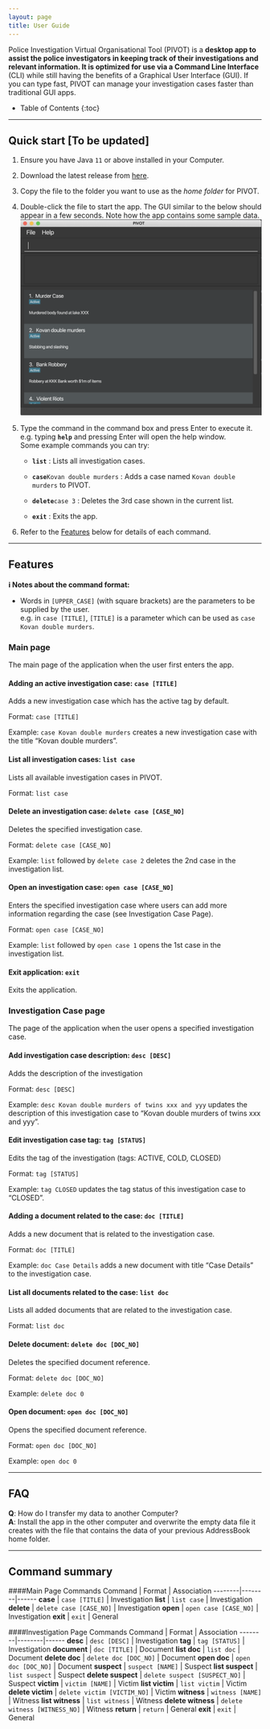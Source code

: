 ```yaml
---
layout: page
title: User Guide
---
```


Police Investigation Virtual Organisational Tool (PIVOT) is a **desktop app to assist the police investigators in keeping track of their investigations and relevant information. It is optimized for use via a Command Line Interface** (CLI) while still having the benefits of a Graphical User Interface (GUI). 
If you can type fast, PIVOT can manage your investigation cases faster than traditional GUI apps.

* Table of Contents
{:toc}

--------------------------------------------------------------------------------------------------------------------

## Quick start [To be updated]

1. Ensure you have Java `11` or above installed in your Computer.

1. Download the latest release from [here](https://github.com/AY2021S1-CS2103-F09-2/tp/releases).

1. Copy the file to the folder you want to use as the _home folder_ for PIVOT.

1. Double-click the file to start the app. The GUI similar to the below should appear in a few seconds. Note how the app contains some sample data.<br>
   ![Ui](images/Ui.png)

1. Type the command in the command box and press Enter to execute it. e.g. typing **`help`** and pressing Enter will open the help window.<br>
   Some example commands you can try:

   * **`list`** : Lists all investigation cases.

   * **`case`**`Kovan double murders` : Adds a case named `Kovan double murders` to PIVOT.

   * **`delete`**`case 3` : Deletes the 3rd case shown in the current list.

   * **`exit`** : Exits the app.

1. Refer to the [Features](#features) below for details of each command.

--------------------------------------------------------------------------------------------------------------------

## Features

<div markdown="block" class="alert alert-info">

**:information_source: Notes about the command format:**<br>

* Words in `[UPPER_CASE]` (with square brackets) are the parameters to be supplied by the user.<br>
  e.g. in `case [TITLE]`, `[TITLE]` is a parameter which can be used as `case Kovan double murders`.
</div>

### Main page
The main page of the application when the user first enters the app.

#### Adding an active investigation case: `case [TITLE]`
Adds a new investigation case which has the active tag by default.

Format: `case [TITLE]`

Example: `case Kovan double murders` creates a new investigation case with the title “Kovan double murders”.

#### List all investigation cases: `list case`
Lists all available investigation cases in PIVOT.

Format: `list case`

#### Delete an investigation case: `delete case [CASE_NO]`
Deletes the specified investigation case.

Format: `delete case [CASE_NO]`

Example: `list` followed by `delete case 2` deletes the 2nd case in the investigation list.

#### Open an investigation case: `open case [CASE_NO]`
Enters the specified investigation case where users can add more information regarding the case
(see Investigation Case Page).

Format:  `open case [CASE_NO]`

Example: `list` followed by `open case 1` opens the 1st case in the investigation list.

#### Exit application: `exit`
Exits the application.

### Investigation Case page
The page of the application when the user opens a specified investigation case.

#### Add investigation case description: `desc [DESC]`
Adds the description of the investigation 

Format: `desc [DESC]`

Example: `desc Kovan double murders of twins xxx and yyy` updates the description of this investigation case to “Kovan double murders of twins xxx and yyy”.

#### Edit investigation case tag: `tag [STATUS]`
Edits the tag of the investigation (tags: ACTIVE, COLD, CLOSED)

Format: `tag [STATUS]`

Example: `tag CLOSED` updates the tag status of this investigation case to “CLOSED”.

#### Adding a document related to the case: `doc [TITLE]`
Adds a new document that is related to the investigation case.

Format: `doc [TITLE]`

Example: `doc Case Details` adds a new document with title “Case Details” to the investigation case.

#### List all documents related to the case: `list doc`

Lists all added documents that are related to the investigation case.

Format: `list doc`

#### Delete document: `delete doc [DOC_NO] `
Deletes the specified document reference.

Format: `delete doc [DOC_NO]`

Example: `delete doc 0`

#### Open document: `open doc [DOC_NO]`

Opens the specified document reference.

Format: `open doc [DOC_NO]`

Example: `open doc 0`

--------------------------------------------------------------------------------------------------------------------

## FAQ

**Q**: How do I transfer my data to another Computer?<br>
**A**: Install the app in the other computer and overwrite the empty data file it creates with the file that contains the data of your previous AddressBook home folder.

--------------------------------------------------------------------------------------------------------------------

## Command summary

####Main Page Commands
Command | Format |  Association
--------|--------|------
**case** | `case [TITLE]` | Investigation
**list** | `list case` | Investigation
**delete** | `delete case [CASE_NO]` | Investigation
**open** | `open case [CASE_NO]` | Investigation
**exit** | `exit` | General

####Investigation Page Commands
Command | Format |  Association
--------|--------|------
**desc** | `desc [DESC]` | Investigation
**tag** | `tag [STATUS]` | Investigation
**document** | `doc [TITLE]` | Document
**list doc** | `list doc` | Document
**delete doc** | `delete doc [DOC_NO]` | Document
**open doc** | `open doc [DOC_NO]` | Document
**suspect** | `suspect [NAME]` | Suspect
**list suspect** | `list suspect` | Suspect
**delete suspect** | `delete suspect [SUSPECT_NO]` | Suspect
**victim** | `victim [NAME]` | Victim
**list victim** | `list victim` | Victim
**delete victim** | `delete victim [VICTIM_NO]` | Victim
**witness** | `witness [NAME]` | Witness
**list witness** | `list witness` | Witness
**delete witness** | `delete witness [WITNESS_NO]` | Witness
**return** | `return` | General
**exit** | `exit` | General